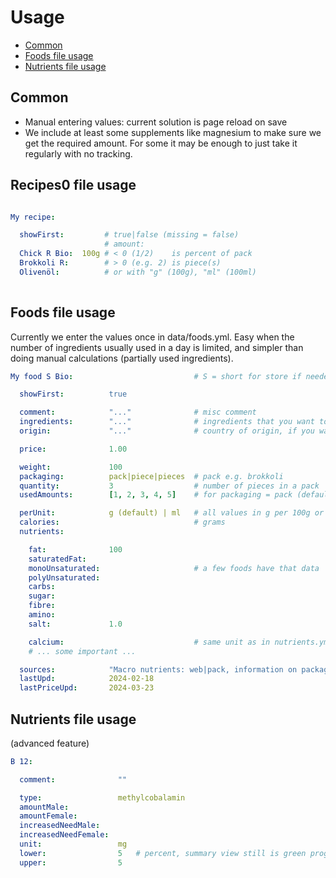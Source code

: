 # Usage

- [Common](#common)
- [Foods file usage](#foods-file-usage)
- [Nutrients file usage](#nutrients-file-usage)


Common
----------------------------------------------------------

- Manual entering values: current solution is page reload on save
- We include at least some supplements like magnesium to make sure we get the required amount. For some it may be enough to just take it regularly with no tracking.


Recipes0 file usage
----------------------------------------------------------

```yaml

My recipe:

  showFirst:         # true|false (missing = false)
                     # amount:
  Chick R Bio:  100g # < 0 (1/2)    is percent of pack
  Brokkoli R:        # > 0 (e.g. 2) is piece(s)
  Olivenöl:          # or with "g" (100g), "ml" (100ml)
                     
```

Foods file usage
----------------------------------------------------------

Currently we enter the values once in data/foods.yml. Easy when the number of ingredients usually used in a day is limited, and simpler than doing manual calculations (partially used ingredients).

```yaml
My food S Bio:                           # S = short for store if needed (save some space)

  showFirst:          true

  comment:            "..."              # misc comment
  ingredients:        "..."              # ingredients that you want to be aware of
  origin:             "..."              # country of origin, if you want to be aware of

  price:              1.00

  weight:             100
  packaging:          pack|piece|pieces  # pack e.g. brokkoli
  quantity:           3                  # number of pieces in a pack
  usedAmounts:        [1, 2, 3, 4, 5]    # for packaging = pack (default 1/4 - 1) and pieces (default 1 - 3)

  perUnit:            g (default) | ml   # all values in g per 100g or 100ml
  calories:                              # grams
  nutrients:

    fat:              100
    saturatedFat: 
    monoUnsaturated:                     # a few foods have that data
    polyUnsaturated:                   
    carbs:        
    sugar:        
    fibre:        
    amino:        
    salt:             1.0

    calcium:                             # same unit as in nutrients.yml
    # ... some important ...

  sources:            "Macro nutrients: web|pack, information on packaging may differ slightly, nutrients: ..., price: ..."
  lastUpd:            2024-02-18
  lastPriceUpd:       2024-03-23
```


Nutrients file usage
----------------------------------------------------------

(advanced feature)

```yaml
B 12:

  comment:              ""

  type:                 methylcobalamin
  amountMale:           
  amountFemale: 
  increasedNeedMale:
  increasedNeedFemale:
  unit:                 mg
  lower:                5   # percent, summary view still is green progress if within these bounds
  upper:                5
```
